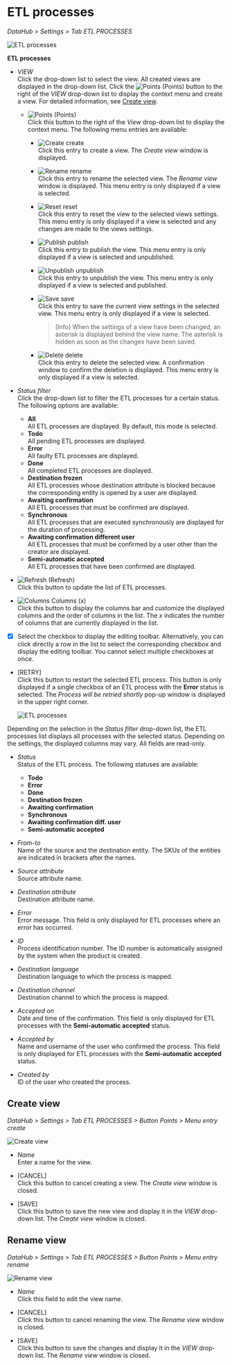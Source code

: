 # ETL processes

*DataHub > Settings > Tab ETL PROCESSES*

![ETL processes](../../Assets/Screenshots/DataHub/Settings/ETLProcesses/ETLProcesses.png "[ETL processes]")

**ETL processes**

- *VIEW*  
  Click the drop-down list to select the view. All created views are displayed in the drop-down list. Click the ![Points](../../Assets/Icons/Points01.png "[Points]") (Points) button to the right of the *VIEW* drop-down list to display the context menu and create a view. For detailed information, see [Create view](#create-view).

  - ![Points](../../Assets/Icons/Points01.png "[Points]") (Points)      
    Click this button to the right of the *View* drop-down list to display the context menu. The following menu entries are available:

    - ![Create](../../Assets/Icons/Plus06.png "[Create]") create  
      Click this entry to create a view. The *Create view* window is displayed.

    - ![Rename](../../Assets/Icons/Edit02.png "[Rename]") rename  
      Click this entry to rename the selected view. The *Rename view* window is displayed. This menu entry is only displayed if a view is selected.

    - ![Reset](../../Assets/Icons/Reset.png "[Reset]") reset  
      Click this entry to reset the view to the selected views settings. This menu entry is only displayed if a view is selected and any changes are made to the views settings.

    - ![Publish](../../Assets/Icons/Publish.png "[Publish]") publish  
      Click this entry to publish the view. This menu entry is only displayed if a view is selected and unpublished.

    - ![Unpublish](../../Assets/Icons/Unpublish.png "[Unpublish]") unpublish  
      Click this entry to unpublish the view. This menu entry is only displayed if a view is selected and published.

    - ![Save](../../Assets/Icons/Save.png "[Save]") save  
      Click this entry to save the current view settings in the selected view. This menu entry is only displayed if a view is selected.

      > [Info] When the settings of a view have been changed, an asterisk is displayed behind the view name. The asterisk is hidden as soon as the changes have been saved.

    - ![Delete](../../Assets/Icons/Trash01.png "[Delete]") delete  
      Click this entry to delete the selected view. A confirmation window to confirm the deletion is displayed. This menu entry is only displayed if a view is selected.


- *Status filter*   
  Click the drop-down list to filter the ETL processes for a certain status. The following options are available:
  - **All**   
    All ETL processes are displayed. By default, this mode is selected.
  - **Todo**   
    All pending ETL processes are displayed.
  - **Error**  
    All faulty ETL processes are displayed.
  - **Done**   
    All completed ETL processes are displayed.
  - **Destination frozen**   
    All ETL processes whose destination attribute is blocked because the corresponding entity is opened by a user are displayed.
  - **Awaiting confirmation**   
    All ETL processes that must be confirmed are displayed.
  - **Synchronous**   
    All ETL processes that are executed synchronously are displayed for the duration of processing.
  - **Awaiting confirmation different user**   
    All ETL processes that must be confirmed by a user other than the creator are displayed.
  - **Semi-automatic accepted**   
    All ETL processes that have been confirmed are displayed.


- ![Refresh](../../Assets/Icons/Refresh01.png "[Refresh]") (Refresh)   
  Click this button to update the list of ETL processes.

- ![Columns](../../Assets/Icons/Columns.png "[Columns]") Columns (x)   
  Click this button to display the columns bar and customize the displayed columns and the order of columns in the list. The *x* indicates the number of columns that are currently displayed in the list.

- [x]     
  Select the checkbox to display the editing toolbar. Alternatively, you can click directly a row in the list to select the corresponding checkbox and display the editing toolbar. You cannot select multiple checkboxes at once.

- [RETRY]   
  Click this button to restart the selected ETL process. This button is only displayed if a single checkbox of an ETL process with the **Error** status is selected. The *Process will be retried shortly* pop-up window is displayed in the upper right corner.

  ![ETL processes](../../Assets/Screenshots/DataHub/Settings/ETLProcesses/ProcessRetried.png "[ETL processes]")

Depending on the selection in the *Status filter* drop-down list, the ETL processes list displays all processes with the selected status. Depending on the settings, the displayed columns may vary. All fields are read-only.

- *Status*   
  Status of the ETL process. The following statuses are available:
  - **Todo**
  - **Error**
  - **Done**
  - **Destination frozen**
  - **Awaiting confirmation**
  - **Synchronous**
  - **Awaiting confirmation diff. user**
  - **Semi-automatic accepted**  


- *From-to*   
  Name of the source and the destination entity. The SKUs of the entities are indicated in brackets after the names.  

- *Source attribute*   
  Source attribute name.

- *Destination attribute*   
  Destination attribute name.

- *Error*   
  Error message. This field is only displayed for ETL processes where an error has occurred.

- *ID*   
  Process identification number. The ID number is automatically assigned by the system when the product is created.

- *Destination language*   
  Destination language to which the process is mapped.

- *Destination channel*   
  Destination channel to which the process is mapped.

- *Accepted on*   
  Date and time of the confirmation. This field is only displayed for ETL processes with the **Semi-automatic accepted** status.

- *Accepted by*   
  Name and username of the user who confirmed the process. This field is only displayed for ETL processes with the **Semi-automatic accepted** status.

  [comment]: <> (Stimmt das? Hatte da noch nie ne Anzeige...)

- *Created by*   
  ID of the user who created the process.

  [comment]: <> (Ganz schön umständlich, hier nur die User ID anzuzeigen - wäre es nicht einfacher, wie überall sonst auch hier den Namen und den Benutzernamen des Benutzers anzuzeigen?)


## Create view

*DataHub > Settings > Tab ETL PROCESSES > Button Points > Menu entry create*

![Create view](../../Assets/Screenshots/DataHub/Settings/ETLProcesses/CreateView.png "[Create view]")

- *Name*   
  Enter a name for the view.

- [CANCEL]   
  Click this button to cancel creating a view. The *Create view* window is closed.

- [SAVE]   
  Click this button to save the new view and display it in the *VIEW* drop-down list. The *Create view* window is closed.


## Rename view

*DataHub > Settings > Tab ETL PROCESSES > Button Points > Menu entry rename*

![Rename view](../../Assets/Screenshots/DataHub/Settings/ETLProcesses/RenameView.png "[Rename view]")

- *Name*   
  Click this field to edit the view name.

- [CANCEL]   
  Click this button to cancel renaming the view. The *Rename view* window is closed.

- [SAVE]   
  Click this button to save the changes and display it in the *VIEW* drop-down list. The *Rename view* window is closed.
